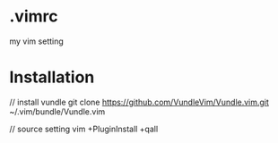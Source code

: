 # .vimrc
my vim setting

# Installation

// install vundle
git clone https://github.com/VundleVim/Vundle.vim.git ~/.vim/bundle/Vundle.vim

// source setting
vim +PluginInstall +qall
